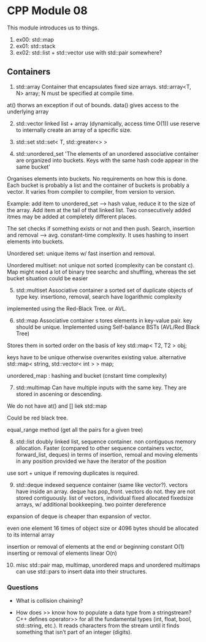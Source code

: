 # CPP Module 08
This module introduces us to things.

1. ex00: std::map
2. ex01: std::stack
3. ex02: std::list + std::vector use with std::pair somewhere?

## Containers
1. std::array
Container that encapsulates fixed size arrays.
std::array<T, N> array;
N must be specified at compile time.

at() thorws an exception if out of bounds.
data() gives access to the underlying array

2. std::vector
linked list + array (dynamically,  access time O(1))
use reserve to internally create an array of a specific size.

3. std::set
std::set< T, std::greater<> > 

4. std::unordered_set
'The elements of an unordered associative container are organized into buckets. Keys with the same hash code appear in the same bucket'

Organises elements into buckets. No requirements on how this is done. Each bucket is probably a list and the container of buckets is probably a vector. It varies from compiler to compiler, from version to version.

Example: add item to unordered_set --> hash value, reduce it to the size of the array. Add item at the tail of that linked list. Two consecutively added itmes may be added at completely different places.

The set checks if something exists or not and then push.
Search, insertion and removal --> avg. constant-time complexity. It uses hashing to insert elements into buckets.

Unordered set: unique items w/ fast insertion and removal.

Unordered multiset: not unique not sorted (complexity can be constant c). Map might need a lot of binary tree searchc and shuffling, whereas the set bucket situation could be easier

5. std::multiset
Associative container a sorted set of duplicate objects of type key. insertiono, removal, search have logarithmic complexity

implemented using the Red-Black Tree. or AVL.

6. std::map
Associative container s tores elements in key-value pair. key should be unique.
Implemented using Self-balance BSTs (AVL/Red Black Tree)

Stores them in sorted order on the basis of key
std::map< T2, T2 > obj;

keys have to be unique otherwise overwrites existing value.
alternative
std::map< string, std::vector< int > > map;

unordered_map : hashing and bucket (cnstant time complexity)

7. std::multimap
Can have multiple inputs with the same key. They are stored in ascening or descending.

We do not have at() and [] liek std::map

Could be red black tree.

equal_range method (get all the pairs for a given tree)

8. std::list
doubly linked list, sequence container. non contiguous memory allocation.
Faster (compared to other sequence containers vector, forward_list, deques) in terms of insertion, remoal and moving elements in any position provided we have the iterator of the position 

use sort + unique if removing duplicates is required.

9. std::deque
indexed sequence container (same like vector?). vectors have inside an array. 
deque has pop_front. vectors do not.
they are not stored contiguously. list of vectors,
individual fixed allocated fixedsize arrays, w/ additional bookkeeping. two pointer dereference

expansion of deque is cheaper than expansion of vector. 

even one element 16 times of object size or 4096 bytes should be allocated to its internal array

insertion or removal of elements at the end or beginning  constant O(1)
inserting or removal of elements linear O(n)

10. misc
std::pair
map, multimap, unordered maps and unordered multimaps can use std::pars to insert data into their structures.

### Questions
- What is collision chaining?

- How does >> know how to populate a data type from a stringstream?
C++ defines operator>> for all the fundamental types (int, float, bool, std::string, etc.). It reads characters from the stream until it finds something that isn’t part of an integer (digits).

